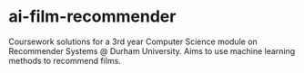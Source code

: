# ai-film-recommender
Coursework solutions for a 3rd year Computer Science module on Recommender Systems @ Durham University. Aims to use machine learning methods to recommend films.
